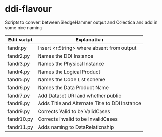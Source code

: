 # ddi-flavour
Scripts to convert between SledgeHammer output and Colectica and add in some nice naming


| Edit script  | Explanation                                    |
| -------------| -----------------------------------------------|
| fandr.py     | Insert <r:String> where absent from output     |
| fandr2.py    | Names the DDI Instance                         |
| fandr3.py    | Names the Physical Instance                    |
| fandr4.py    | Names the Logical Product                      |
| fandr5.py    | Names the Code List scheme                     |
| fandr6.py    | Names the Data Product Name                    |
| fandr7.py    | Add Dataset URI and whether public             |
| fandr8.py    | Adds Title and Alternate Title to DDI Instance |
| fandr9.py    | Corrects Valid to be ValidCases                |
| fandr10.py   | Corrects Invalid to be InvalidCases            |
| fandr11.py   | Adds naming to DataRelationship                | 



